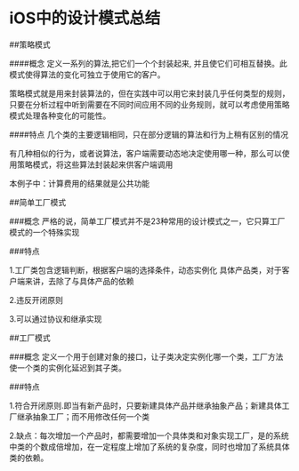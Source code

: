 # iOS中的设计模式总结

##策略模式

####概念
定义一系列的算法,把它们一个个封装起来, 并且使它们可相互替换。此模式使得算法的变化可独立于使用它的客户。

策略模式就是用来封装算法的，但在实践中可以用它来封装几乎任何类型的规则，只要在分析过程中听到需要在不同时间应用不同的业务规则，就可以考虑使用策略模式处理各种变化的可能性。

####特点
几个类的主要逻辑相同，只在部分逻辑的算法和行为上稍有区别的情况

有几种相似的行为，或者说算法，客户端需要动态地决定使用哪一种，那么可以使用策略模式，将这些算法封装起来供客户端调用


本例子中：计算费用的结果就是公共功能


##简单工厂模式

###概念
严格的说，简单工厂模式并不是23种常用的设计模式之一，它只算工厂模式的一个特殊实现


###特点

   1.工厂类包含逻辑判断，根据客户端的选择条件，动态实例化 具体产品类，对于客户端来讲，去除了与具体产品的依赖
   
   2.违反开闭原则
   
   3.可以通过协议和继承实现
   
##工厂模式

###概念
定义一个用于创建对象的接口，让子类决定实例化哪一个类，工厂方法使一个类的实例化延迟到其子类。


###特点

1.符合开闭原则.即当有新产品时，只要新建具体产品并继承抽象产品；新建具体工厂继承抽象工厂；而不用修改任何一个类

2.缺点：每次增加一个产品时，都需要增加一个具体类和对象实现工厂，是的系统中类的个数成倍增加，在一定程度上增加了系统的复杂度，同时也增加了系统具体类的依赖。